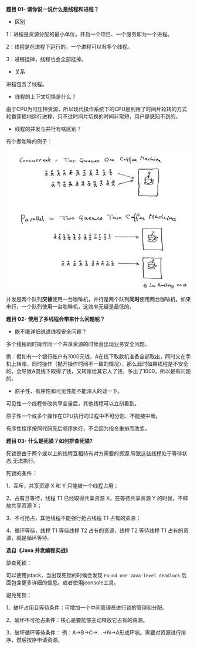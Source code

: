 **题目 01- 请你说一说什么是线程和进程？**

- 区别

1：进程是资源分配的最小单位，开启一个项目、一个服务即为一个进程。

2：线程是在进程下运行的，一个进程可以有多个线程。

3：进程挂掉，线程也会全部挂掉。



- 关系

进程包含了线程。



- 线程的上下文切换是什么？

由于CPU为可压榨资源，所以现代操作系统下的CPU是利用了时间片轮转的方式轮番穿插地运行进程，只不过时间片切换的时间非常短，用户是感知不到的。



- 线程的并发与并行有啥区别？

有个煮咖啡的例子：

![coffee](.\picture\coffee.jpg)

并发是两个队列**交替**使用一台咖啡机，并行是两个队列**同时**使用两台咖啡机，如果串行，一个队列使用一台咖啡机，这效率无疑是最低的。



**题目 02- 使用了多线程会带来什么问题呢？**

- 能不能详细说说线程安全问题？

多个线程同时操作同一个共享资源的时候会出现业务安全问题。

例：假如有一个银行账户有1000元钱，A在线下取款机准备全部取出，同时又在手机上转账，同时操作（抛开操作时间不一致的情况），那么此时如果线程是不安全的，会导致A既线下取得了钱，又转账给其它人了钱，多出了1000，所以是有问题的。



- 原子性、有序性和可见性能不能深入的谈一下。

可见性一个线程修改共享变量后，其他线程可以立刻看到。

原子性一个或多个操作在CPU执行的过程中不可分割、不能被中断。

有序性程序按照代码先后顺序执行，不会因为指令重排而改变。



**题目 03- 什么是死锁？如何排查死锁?**

死锁是由于两个或以上的线程互相持有对方需要的资源,导致这些线程处于等待状态,无法执行。

死锁的条件：

1、互斥，共享资源 X 和 Y 只能被一个线程占用；

2、占有且等待，线程 T1 已经取得共享资源 X，在等待共享资源 Y 的时候，不释放共享资源 X；

3、不可抢占，其他线程不能强行抢占线程 T1 占有的资源；

4、循环等待，线程 T1 等待线程 T2 占有的资源，线程 T2 等待线程 T1 占有的资源，就是循环等待。

**选自《Java 并发编程实战》**



排查死锁：

可以使用jstack，当出现死锁的时候会发现 `Found one Java-level deadlock` 后面包含更多详细的信息。或者使用jconsole工具。



避免死锁：

1、破坏占用且等待条件：可增加一个中间管理员进行锁的管理和分配。

2、破坏不可抢占条件：核心是要能够主动释放它占有的资源。

3、破坏循环等待条件： 例：A->B->C->...->N->A形成环状。需要对资源进行排序，然后按序申请资源。